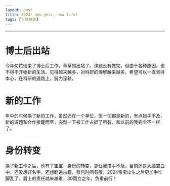 ```yaml
---
layout: post
title: 2024! new year, new life!
tags: [年终总结]
---
```

***

# 博士后出站
  今年匆忙结束了博士后工作，草草的出站了。课题没有做完，但由于各种原因，也不得不开始新的生活。见得越来越多，对科研的理解越来越多，希望可以一直坚持本心，在科研的道路上，努力深耕。
# 新的工作
  年中的时候换了新的工作，虽然还在一个单位，但一切都是新的，有点措手不及，新的课题和合作接踵而至，突然一下被工作占据了所有，和以前的我完全不一样了。
# 身份转变
  换了新工作之后，也有了宝宝，身份的转变，更让我措手不及，目前还是大脑空白中，还没想好名字，还想翻遍古籍，奈何时间有限，2024宝宝出生之后更加手忙脚乱了。肩上的责任越来越重，30而立之年，负重前行！
